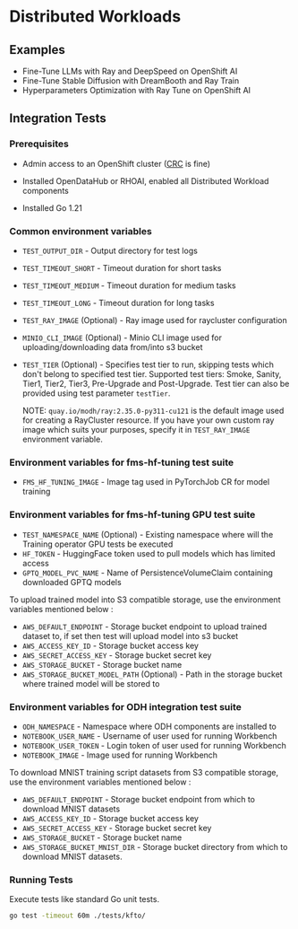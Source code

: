 # Distributed Workloads

## Examples

* Fine-Tune LLMs with Ray and DeepSpeed on OpenShift AI
* Fine-Tune Stable Diffusion with DreamBooth and Ray Train
* Hyperparameters Optimization with Ray Tune on OpenShift AI

## Integration Tests

### Prerequisites

* Admin access to an OpenShift cluster ([CRC](https://developers.redhat.com/products/openshift-local/overview) is fine)

* Installed OpenDataHub or RHOAI, enabled all Distributed Workload components

* Installed Go 1.21

### Common environment variables

* `TEST_OUTPUT_DIR` - Output directory for test logs
* `TEST_TIMEOUT_SHORT` - Timeout duration for short tasks
* `TEST_TIMEOUT_MEDIUM` - Timeout duration for medium tasks
* `TEST_TIMEOUT_LONG` - Timeout duration for long tasks
* `TEST_RAY_IMAGE` (Optional) - Ray image used for raycluster configuration
* `MINIO_CLI_IMAGE` (Optional) - Minio CLI image used for uploading/downloading data from/into s3 bucket
* `TEST_TIER` (Optional) - Specifies test tier to run, skipping tests which don't belong to specified test tier. Supported test tiers: Smoke, Sanity, Tier1, Tier2, Tier3, Pre-Upgrade and Post-Upgrade. Test tier can also be provided using test parameter `testTier`.

    NOTE: `quay.io/modh/ray:2.35.0-py311-cu121` is the default image used for creating a RayCluster resource. If you have your own custom ray image which suits your purposes, specify it in `TEST_RAY_IMAGE` environment variable.

### Environment variables for fms-hf-tuning test suite

* `FMS_HF_TUNING_IMAGE` - Image tag used in PyTorchJob CR for model training

### Environment variables for fms-hf-tuning GPU test suite

* `TEST_NAMESPACE_NAME` (Optional) - Existing namespace where will the Training operator GPU tests be executed
* `HF_TOKEN` - HuggingFace token used to pull models which has limited access
* `GPTQ_MODEL_PVC_NAME` - Name of PersistenceVolumeClaim containing downloaded GPTQ models

To upload trained model into S3 compatible storage, use the environment variables mentioned below :
* `AWS_DEFAULT_ENDPOINT` - Storage bucket endpoint to upload trained dataset to, if set then test will upload model into s3 bucket
* `AWS_ACCESS_KEY_ID` - Storage bucket access key
* `AWS_SECRET_ACCESS_KEY` - Storage bucket secret key
* `AWS_STORAGE_BUCKET` - Storage bucket name
* `AWS_STORAGE_BUCKET_MODEL_PATH` (Optional) - Path in the storage bucket where trained model will be stored to

### Environment variables for ODH integration test suite

* `ODH_NAMESPACE` - Namespace where ODH components are installed to
* `NOTEBOOK_USER_NAME` - Username of user used for running Workbench
* `NOTEBOOK_USER_TOKEN` - Login token of user used for running Workbench
* `NOTEBOOK_IMAGE` - Image used for running Workbench

To download MNIST training script datasets from S3 compatible storage, use the environment variables mentioned below : 
* `AWS_DEFAULT_ENDPOINT` - Storage bucket endpoint from which to download MNIST datasets
* `AWS_ACCESS_KEY_ID` - Storage bucket access key
* `AWS_SECRET_ACCESS_KEY` - Storage bucket secret key
* `AWS_STORAGE_BUCKET` - Storage bucket name
* `AWS_STORAGE_BUCKET_MNIST_DIR` - Storage bucket directory from which to download MNIST datasets.

### Running Tests

Execute tests like standard Go unit tests.

```bash
go test -timeout 60m ./tests/kfto/
```
